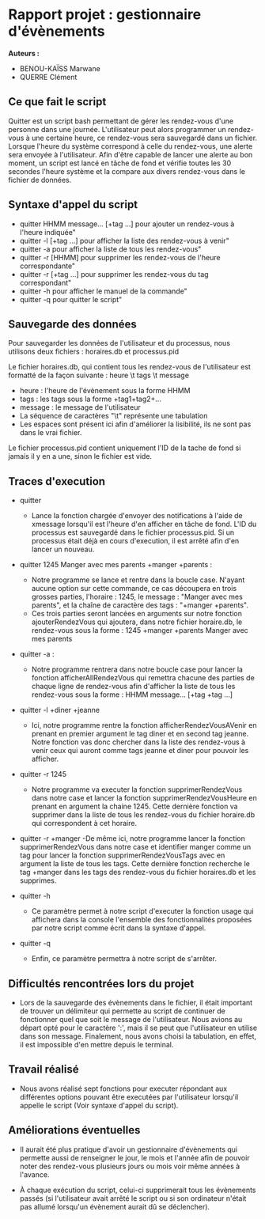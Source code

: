 # Rapport projet : gestionnaire d'évènements
**Auteurs :**
- BENOU-KAÏSS Marwane
- QUERRE Clément

## Ce que fait le script

Quitter est un script bash permettant de gérer les rendez-vous d'une personne dans une journée. L'utilisateur peut alors programmer un rendez-vous à une certaine heure, ce rendez-vous sera sauvegardé dans un fichier. Lorsque l'heure du système correspond à celle du rendez-vous, une alerte sera envoyée à l'utilisateur.
Afin d'être capable de lancer une alerte au bon moment, un script est lancé en tâche de fond et vérifie toutes les 30 secondes l'heure système et la compare aux divers rendez-vous dans le fichier de données.

## Syntaxe d'appel du script

- quitter HHMM message... [+tag ...] pour ajouter un rendez-vous à l'heure indiquée"
- quitter -l [+tag ...] pour afficher la liste des rendez-vous à venir"
- quitter -a pour afficher la liste de tous les rendez-vous"
- quitter -r [HHMM] pour supprimer les rendez-vous de l'heure correspondante"
- quitter -r [+tag ...] pour supprimer les rendez-vous du tag correspondant"
- quitter -h pour afficher le manuel de la commande"
- quitter -q pour quitter le script"

## Sauvegarde des données
Pour sauvegarder les données de l'utilisateur et du processus, nous utilisons deux fichiers : horaires.db et processus.pid

Le fichier horaires.db, qui contient tous les rendez-vous de l'utilisateur est formatté de la façon suivante :
heure \t tags \t message
- heure : l'heure de l'évènement sous la forme HHMM
- tags : les tags sous la forme +tag1+tag2+...
- message : le message de l'utilisateur
- La séquence de caractères "\t" représente une tabulation
- Les espaces sont présent ici afin d'améliorer la lisibilité, ils ne sont pas dans le vrai fichier.

Le fichier processus.pid contient uniquement l'ID de la tache de fond si jamais il y en a une, sinon le fichier est vide.

## Traces d'execution
- quitter
	- Lance la fonction chargée d'envoyer des notifications à l'aide de xmessage lorsqu'il est l'heure d'en afficher en tâche de fond. L'ID du processus est sauvegardé dans le fichier processus.pid. Si un processus était déjà en cours d'execution, il est arrêté afin d'en lancer un nouveau.
- quitter 1245 Manger avec mes parents +manger +parents :
	- Notre programme se lance et rentre dans la boucle case. N'ayant aucune option sur cette commande, ce cas découpera en trois grosses parties, l'horaire : 1245, le message : "Manger avec mes parents", et la chaîne de caractère des tags : "+manger +parents".
	- Ces trois parties seront lancées en arguments sur notre fonction ajouterRendezVous qui ajoutera, dans notre fichier horaire.db, le rendez-vous sous la forme : 1245	+manger +parents	Manger avec mes parents

- quitter -a :
	- Notre programme rentrera dans notre boucle case pour lancer la fonction afficherAllRendezVous qui remettra chacune des parties de chaque ligne de rendez-vous afin d'afficher la liste de tous les rendez-vous sous la forme : HHMM message... [+tag +tag ...]

- quitter -l +diner +jeanne
	- Ici, notre programme rentre la fonction afficherRendezVousAVenir en prenant en premier argument le tag diner et en second tag jeanne. Notre fonction vas donc chercher dans la liste des rendez-vous à venir ceux qui auront comme tags jeanne et diner pour pouvoir les afficher.

- quitter -r 1245
	- Notre programme va executer la fonction supprimerRendezVous dans notre case et lancer la fonction supprimerRendezVousHeure en prenant en argument la chaine 1245. Cette dernière fonction va supprimer dans la liste de tous les rendez-vous du fichier horaire.db qui correspondent à cet horaire.

- quitter -r +manger
	-De même ici, notre programme lancer la fonction supprimerRendezVous dans notre case et identifier manger comme un tag pour lancer la fonction supprimerRendezVousTags avec en argument la liste de tous les tags. Cette dernière fonction recherche le tag +manger dans les tags des rendez-vous du fichier horaires.db et les supprimes.

- quitter -h
	- Ce paramètre permet à notre script d'executer la fonction usage qui affichera dans la console l'ensemble des fonctionnalités proposées par notre script comme écrit dans la syntaxe d'appel.

- quitter -q
	- Enfin, ce paramètre permettra à notre script de s'arrêter.

## Difficultés rencontrées lors du projet

- Lors de la sauvegarde des évènements dans le fichier, il était important de trouver un délimiteur qui permette au script de continuer de fonctionner quel que soit le message de l'utilisateur. Nous avions au départ opté pour le caractère ':', mais il se peut que l'utilisateur en utilise dans son message. Finalement, nous avons choisi la tabulation, en effet, il est impossible d'en mettre depuis le terminal.

## Travail réalisé

- Nous avons réalisé sept fonctions pour executer répondant aux différentes options pouvant être executées par l'utilisateur lorsqu'il appelle le script (Voir syntaxe d'appel du script). 

## Améliorations éventuelles

- Il aurait été plus pratique d'avoir un gestionnaire d'évènements qui permette aussi de renseigner le jour, le mois et l'année afin de pouvoir noter des rendez-vous plusieurs jours ou mois voir même années à l'avance.
 
- À chaque exécution du script, celui-ci supprimerait tous les évènements passés (si l'utilisateur avait arrêté le script ou si son ordinateur n'était pas allumé lorsqu'un évènement aurait dû se déclencher).
